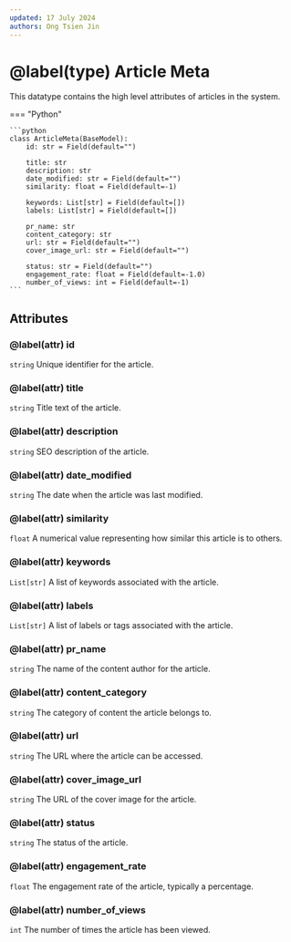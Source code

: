 ```yaml
---
updated: 17 July 2024
authors: Ong Tsien Jin
---
```


# @label(type) Article Meta

This datatype contains the high level attributes of articles in the system.

=== "Python"

    ```python
    class ArticleMeta(BaseModel):
        id: str = Field(default="")

        title: str
        description: str
        date_modified: str = Field(default="")
        similarity: float = Field(default=-1)

        keywords: List[str] = Field(default=[])
        labels: List[str] = Field(default=[])

        pr_name: str
        content_category: str
        url: str = Field(default="")
        cover_image_url: str = Field(default="")

        status: str = Field(default="")
        engagement_rate: float = Field(default=-1.0)
        number_of_views: int = Field(default=-1)
    ```

## Attributes

### @label(attr) id

`string` Unique identifier for the article.

### @label(attr) title

`string` Title text of the article.

### @label(attr) description

`string` SEO description of the article.

### @label(attr) date_modified

`string` The date when the article was last modified.

### @label(attr) similarity

`float` A numerical value representing how similar this article is to others.

### @label(attr) keywords

`List[str]` A list of keywords associated with the article.

### @label(attr) labels

`List[str]` A list of labels or tags associated with the article.

### @label(attr) pr_name

`string` The name of the content author for the article.

### @label(attr) content_category

`string` The category of content the article belongs to.

### @label(attr) url

`string` The URL where the article can be accessed.

### @label(attr) cover_image_url

`string` The URL of the cover image for the article.

### @label(attr) status

`string` The status of the article.

### @label(attr) engagement_rate

`float` The engagement rate of the article, typically a percentage.

### @label(attr) number_of_views

`int` The number of times the article has been viewed.
